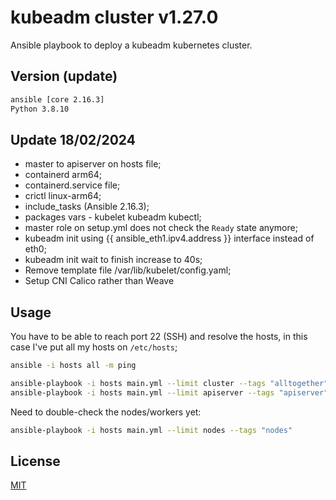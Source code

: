 # kubeadm cluster v1.27.0

Ansible playbook to deploy a kubeadm kubernetes cluster.

## Version (update) 

```bash
ansible [core 2.16.3] 
Python 3.8.10
```

## Update 18/02/2024  

* master to apiserver on hosts file;
* containerd arm64;
* containerd.service file;
* crictl linux-arm64;
* include_tasks (Ansible 2.16.3);
* packages vars - kubelet kubeadm kubectl;
* master role on setup.yml does not check the `Ready` state anymore; 
* kubeadm init using {{ ansible_eth1.ipv4.address }} interface instead of eth0;
* kubeadm init wait to finish increase to 40s;
* Remove template file /var/lib/kubelet/config.yaml;
* Setup CNI Calico rather than Weave

## Usage
You have to be able to reach port 22 (SSH) and resolve the hosts, in this case I've put all my hosts on  ```/etc/hosts```;

```bash
ansible -i hosts all -m ping
```

```bash
ansible-playbook -i hosts main.yml --limit cluster --tags "alltogether"
ansible-playbook -i hosts main.yml --limit apiserver --tags "apiserver"
```

Need to double-check the nodes/workers yet:

```bash
ansible-playbook -i hosts main.yml --limit nodes --tags "nodes"
```

## License
[MIT](https://choosealicense.com/licenses/mit/)

